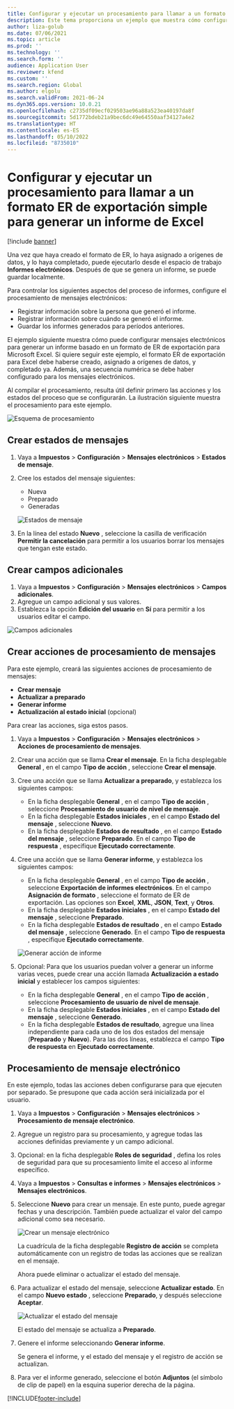 ```yaml
---
title: Configurar y ejecutar un procesamiento para llamar a un formato ER de exportación simple para generar un informe de Excel
description: Este tema proporciona un ejemplo que muestra cómo configurar y usar mensajes electrónicos.
author: liza-golub
ms.date: 07/06/2021
ms.topic: article
ms.prod: ''
ms.technology: ''
ms.search.form: ''
audience: Application User
ms.reviewer: kfend
ms.custom: ''
ms.search.region: Global
ms.author: elgolu
ms.search.validFrom: 2021-06-24
ms.dyn365.ops.version: 10.0.21
ms.openlocfilehash: c2735df09ecf029503ae96a88a523ea40197da8f
ms.sourcegitcommit: 5d1772bdeb21a9bec6dc49e64550aaf34127a4e2
ms.translationtype: HT
ms.contentlocale: es-ES
ms.lasthandoff: 05/10/2022
ms.locfileid: "8735010"
---
```

# <a name="set-up-and-run-processing-to-call-a-simple-exporting-er-format-to-generate-an-excel-report"></a>Configurar y ejecutar un procesamiento para llamar a un formato ER de exportación simple para generar un informe de Excel

[!include [banner](../includes/banner.md)]

Una vez que haya creado el formato de ER, lo haya asignado a orígenes de datos, y lo haya completado, puede ejecutarlo desde el espacio de trabajo **Informes electrónicos**. Después de que se genera un informe, se puede guardar localmente.

Para controlar los siguientes aspectos del proceso de informes, configure el procesamiento de mensajes electrónicos:

- Registrar información sobre la persona que generó el informe.
- Registrar información sobre cuándo se generó el informe.
- Guardar los informes generados para períodos anteriores.

El ejemplo siguiente muestra cómo puede configurar mensajes electrónicos para generar un informe basado en un formato de ER de exportación para Microsoft Excel. Si quiere seguir este ejemplo, el formato ER de exportación para Excel debe haberse creado, asignado a orígenes de datos, y completado ya. Además, una secuencia numérica se debe haber configurado para los mensajes electrónicos.

Al compilar el procesamiento, resulta útil definir primero las acciones y los estados del proceso que se configurarán. La ilustración siguiente muestra el procesamiento para este ejemplo.

![Esquema de procesamiento](media/processing-scheme.png)

## <a name="create-message-statuses"></a>Crear estados de mensajes

1. Vaya a **Impuestos** \> **Configuración** \> **Mensajes electrónicos** \> **Estados de mensaje**.
2. Cree los estados del mensaje siguientes:

    - Nueva
    - Preparado
    - Generadas

    ![Estados de mensaje](media/message-statuses.png)

3. En la línea del estado **Nuevo** , seleccione la casilla de verificación **Permitir la cancelación** para permitir a los usuarios borrar los mensajes que tengan este estado.

## <a name="create-additional-fields"></a>Crear campos adicionales

1. Vaya a **Impuestos** \> **Configuración** \> **Mensajes electrónicos** \> **Campos adicionales**.
2. Agregue un campo adicional y sus valores.
3. Establezca la opción **Edición del usuario** en **Sí** para permitir a los usuarios editar el campo.

![Campos adicionales](media/additional-fields.png)

## <a name="create-message-processing-actions"></a>Crear acciones de procesamiento de mensajes

Para este ejemplo, creará las siguientes acciones de procesamiento de mensajes:

- **Crear mensaje**
- **Actualizar a preparado**
- **Generar informe**
- **Actualización al estado inicial** (opcional)

Para crear las acciones, siga estos pasos.

1. Vaya a **Impuestos** \> **Configuración** \> **Mensajes electrónicos** \> **Acciones de procesamiento de mensajes**.
2. Crear una acción que se llama **Crear el mensaje**. En la ficha desplegable **General** , en el campo **Tipo de acción** , seleccione **Crear el mensaje**.
3. Cree una acción que se llama **Actualizar a preparado**, y establezca los siguientes campos:

    - En la ficha desplegable **General** , en el campo **Tipo de acción** , seleccione **Procesamiento de usuario de nivel de mensaje**.
    - En la ficha desplegable **Estados iniciales** , en el campo **Estado del mensaje** , seleccione **Nuevo**.
    - En la ficha desplegable **Estados de resultado** , en el campo **Estado del mensaje** , seleccione **Preparado**. En el campo **Tipo de respuesta** , especifique **Ejecutado correctamente**.

4. Cree una acción que se llama **Generar informe**, y establezca los siguientes campos:

    - En la ficha desplegable **General** , en el campo **Tipo de acción** , seleccione **Exportación de informes electrónicos**. En el campo **Asignación de formato** , seleccione el formato de ER de exportación. Las opciones son **Excel**, **XML**, **JSON**, **Text**, y **Otros**.
    - En la ficha desplegable **Estados iniciales** , en el campo **Estado del mensaje** , seleccione **Preparado**.
    - En la ficha desplegable **Estados de resultado** , en el campo **Estado del mensaje** , seleccione **Generado**. En el campo **Tipo de respuesta** , especifique **Ejecutado correctamente**.

    ![Generar acción de informe](media/generate-report-action.png)

5. Opcional: Para que los usuarios puedan volver a generar un informe varias veces, puede crear una acción llamada **Actualización a estado inicial** y establecer los campos siguientes:

    - En la ficha desplegable **General** , en el campo **Tipo de acción** , seleccione **Procesamiento de usuario de nivel de mensaje**.
    - En la ficha desplegable **Estados iniciales** , en el campo **Estado del mensaje** , seleccione **Generado**.
    - En la ficha desplegable **Estados de resultado**, agregue una línea independiente para cada uno de los dos estados del mensaje (**Preparado** y **Nuevo**). Para las dos líneas, establezca el campo **Tipo de respuesta** en **Ejecutado correctamente**.

## <a name="electronic-message-processing"></a>Procesamiento de mensaje electrónico

En este ejemplo, todas las acciones deben configurarse para que ejecuten por separado. Se presupone que cada acción será inicializada por el usuario.

1. Vaya a **Impuestos** \> **Configuración** \> **Mensajes electrónicos** \> **Procesamiento de mensaje electrónico**.
2. Agregue un registro para su procesamiento, y agregue todas las acciones definidas previamente y un campo adicional.
3. Opcional: en la ficha desplegable **Roles de seguridad** , defina los roles de seguridad para que su procesamiento limite el acceso al informe específico.
4. Vaya a **Impuestos** \> **Consultas e informes** \> **Mensajes electrónicos** \> **Mensajes electrónicos**.
5. Seleccione **Nuevo** para crear un mensaje. En este punto, puede agregar fechas y una descripción. También puede actualizar el valor del campo adicional como sea necesario.

    ![Crear un mensaje electrónico](media/create-electronic-message.png)

    La cuadrícula de la ficha desplegable **Registro de acción** se completa automáticamente con un registro de todas las acciones que se realizan en el mensaje.

    Ahora puede eliminar o actualizar el estado del mensaje. 

6. Para actualizar el estado del mensaje, seleccione **Actualizar estado**. En el campo **Nuevo estado** , seleccione **Preparado**, y después seleccione **Aceptar**.

    ![Actualizar el estado del mensaje](media/update-status.png)

    El estado del mensaje se actualiza a **Preparado**.

7. Genere el informe seleccionando **Generar informe**.

    Se genera el informe, y el estado del mensaje y el registro de acción se actualizan.

8. Para ver el informe generado, seleccione el botón **Adjuntos** (el símbolo de clip de papel) en la esquina superior derecha de la página.

[!INCLUDE[footer-include](../../includes/footer-banner.md)]
